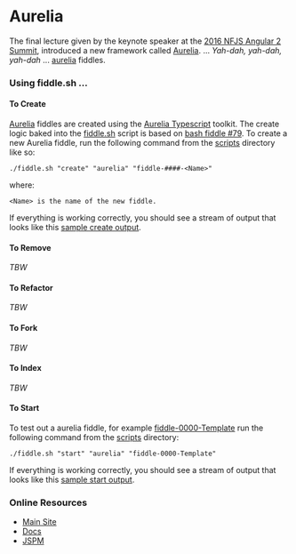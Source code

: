 Aurelia
======

The final lecture given by the keynote speaker at the [2016 NFJS Angular 2 Summit](https://angularsummit.com/conference/chicago/2016/05/home),
introduced a new framework called [Aurelia](aurelia.io). ... _Yah-dah, yah-dah, yah-dah_ ... [aurelia](http://aurelia.com/) fiddles.


### Using fiddle.sh ...

#### To Create

[Aurelia](../nativeScript) fiddles are created using the [Aurelia Typescript](http://aurelia.io/docs.html#/aurelia/framework/latest/doc/article/getting-started) toolkit. The create logic baked into 
the [fiddle.sh](../../scripts/fiddle.sh) script is based on [bash fiddle #79](../bash/fiddle-0079-Aurelia).  To create a new Aurelia 
fiddle, run the following command from the [scripts](../../scripts) directory like so:

    ./fiddle.sh "create" "aurelia" "fiddle-####-<Name>"

where:

    <Name> is the name of the new fiddle.

If everything is working correctly, you should see a stream of output that looks like this [sample create output](create.markdown).

#### To Remove

_TBW_

#### To Refactor

_TBW_

#### To Fork

_TBW_

#### To Index

_TBW_

#### To Start

To test out a aurelia fiddle, for example [fiddle-0000-Template](fiddle-0000-Template) run the following command from the 
[scripts](../../scripts) directory:

    ./fiddle.sh "start" "aurelia" "fiddle-0000-Template"

If everything is working correctly, you should see a stream of output that looks like this [sample start output](start.markdown).



### Online Resources

*   [Main Site](http://aurelia.com)
*   [Docs](http://aurelia.io/docs.html#/aurelia/framework/latest/doc/article/getting-started)
*   [JSPM](http://jspm.io/)
